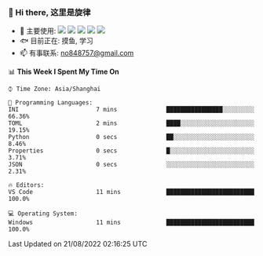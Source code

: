 ### 👋 Hi there, 这里是旋律
- 🔭 主要使用: 
![](https://img.shields.io/badge/-Python-3e74a2?style=flat-square&logo=Python&logoColor=fff)
![](https://img.shields.io/badge/-Java-007396?mstyle=flat-square&logo=Java&logoColor=fff)
![](https://img.shields.io/badge/-Node.js-339933?style=flat-square&logo=Node.js&logoColor=fff)
![](https://img.shields.io/badge/-PostgreSQL-4169e1?style=flat-square&logo=PostgreSQL&logoColor=fff)
![](https://img.shields.io/badge/-VSCode-007acc?style=flat-square&logo=Visual-Studio-Code&logoColor=fff)
- 🐟 目前正在: 摸鱼, 学习
- 📫 有事联系: no848757@gmail.com

<!--START_SECTION:waka-->
📊 **This Week I Spent My Time On** 

```text
⌚︎ Time Zone: Asia/Shanghai

💬 Programming Languages: 
INI                      7 mins              ████████████████░░░░░░░░░   66.36% 
TOML                     2 mins              ████░░░░░░░░░░░░░░░░░░░░░   19.15% 
Python                   0 secs              ██░░░░░░░░░░░░░░░░░░░░░░░   8.46% 
Properties               0 secs              █░░░░░░░░░░░░░░░░░░░░░░░░   3.71% 
JSON                     0 secs              ░░░░░░░░░░░░░░░░░░░░░░░░░   2.31%

🔥 Editors: 
VS Code                  11 mins             █████████████████████████   100.0%

💻 Operating System: 
Windows                  11 mins             █████████████████████████   100.0%

```


 Last Updated on 21/08/2022 02:16:25 UTC
<!--END_SECTION:waka-->
